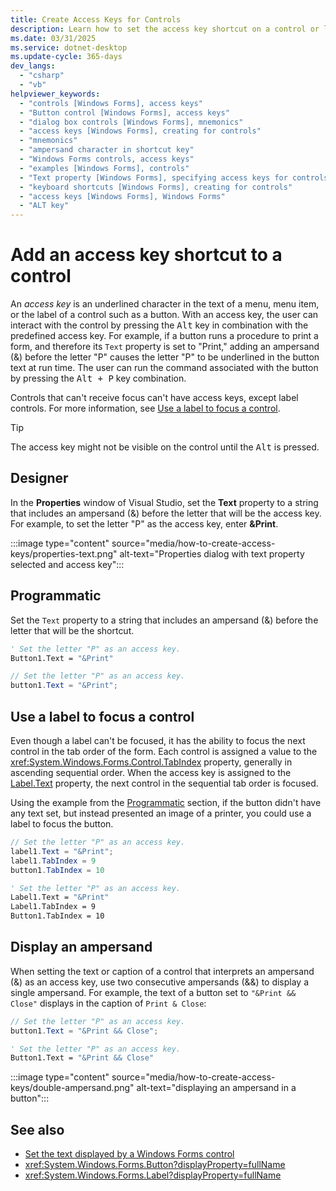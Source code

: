 ```yaml
---
title: Create Access Keys for Controls
description: Learn how to set the access key shortcut on a control or label in Windows Forms for .NET.
ms.date: 03/31/2025
ms.service: dotnet-desktop
ms.update-cycle: 365-days
dev_langs:
  - "csharp"
  - "vb"
helpviewer_keywords:
  - "controls [Windows Forms], access keys"
  - "Button control [Windows Forms], access keys"
  - "dialog box controls [Windows Forms], mnemonics"
  - "access keys [Windows Forms], creating for controls"
  - "mnemonics"
  - "ampersand character in shortcut key"
  - "Windows Forms controls, access keys"
  - "examples [Windows Forms], controls"
  - "Text property [Windows Forms], specifying access keys for controls"
  - "keyboard shortcuts [Windows Forms], creating for controls"
  - "access keys [Windows Forms], Windows Forms"
  - "ALT key"
---
```


# Add an access key shortcut to a control

An *access key* is an underlined character in the text of a menu, menu item, or the label of a control such as a button. With an access key, the user can interact with the control by pressing the <kbd>Alt</kbd> key in combination with the predefined access key. For example, if a button runs a procedure to print a form, and therefore its `Text` property is set to "Print," adding an ampersand (&) before the letter "P" causes the letter "P" to be underlined in the button text at run time. The user can run the command associated with the button by pressing the <kbd>Alt + P</kbd> key combination.

Controls that can't receive focus can't have access keys, except label controls. For more information, see [Use a label to focus a control](#use-a-label-to-focus-a-control).

> [!TIP]
> The access key might not be visible on the control until the <kbd>Alt</kbd> is pressed.

## Designer

In the **Properties** window of Visual Studio, set the **Text** property to a string that includes an ampersand (&) before the letter that will be the access key. For example, to set the letter "P" as the access key, enter **&Print**.

:::image type="content" source="media/how-to-create-access-keys/properties-text.png" alt-text="Properties dialog with text property selected and access key":::

## Programmatic

Set the `Text` property to a string that includes an ampersand (&) before the letter that will be the shortcut.

```vb
' Set the letter "P" as an access key.
Button1.Text = "&Print"
```

```csharp
// Set the letter "P" as an access key.
button1.Text = "&Print";
```

## Use a label to focus a control

Even though a label can't be focused, it has the ability to focus the next control in the tab order of the form. Each control is assigned a value to the <xref:System.Windows.Forms.Control.TabIndex> property, generally in ascending sequential order. When the access key is assigned to the [Label.Text](xref:System.Windows.Forms.Label.Text) property, the next control in the sequential tab order is focused.

Using the example from the [Programmatic](#programmatic) section, if the button didn't have any text set, but instead presented an image of a printer, you could use a label to focus the button.

```csharp
// Set the letter "P" as an access key.
label1.Text = "&Print";
label1.TabIndex = 9
button1.TabIndex = 10
```

```vb
' Set the letter "P" as an access key.
Label1.Text = "&Print"
Label1.TabIndex = 9
Button1.TabIndex = 10
```

## Display an ampersand

When setting the text or caption of a control that interprets an ampersand (&) as an access key, use two consecutive ampersands (&&) to display a single ampersand. For example, the text of a button set to `"&Print && Close"` displays in the caption of `Print & Close`:

```csharp
// Set the letter "P" as an access key.
button1.Text = "&Print && Close";
```

```vb
' Set the letter "P" as an access key.
Button1.Text = "&Print && Close"
```

:::image type="content" source="media/how-to-create-access-keys/double-ampersand.png" alt-text="displaying an ampersand in a button":::

## See also

- [Set the text displayed by a Windows Forms control](how-to-set-the-display-text.md)
- <xref:System.Windows.Forms.Button?displayProperty=fullName>
- <xref:System.Windows.Forms.Label?displayProperty=fullName>
